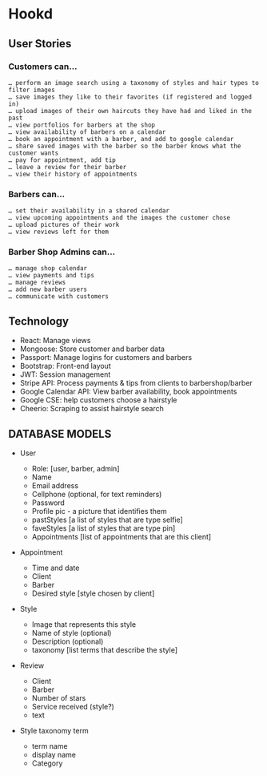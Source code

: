 # Hookd

## User Stories
### Customers can…
	… perform an image search using a taxonomy of styles and hair types to filter images
	… save images they like to their favorites (if registered and logged in)
	… upload images of their own haircuts they have had and liked in the past
	… view portfolios for barbers at the shop
	… view availability of barbers on a calendar
	… book an appointment with a barber, and add to google calendar
	… share saved images with the barber so the barber knows what the customer wants
	… pay for appointment, add tip
	… leave a review for their barber
	… view their history of appointments

### Barbers can…
	… set their availability in a shared calendar
	… view upcoming appointments and the images the customer chose
	… upload pictures of their work 
	… view reviews left for them

### Barber Shop Admins can…
	… manage shop calendar
	… view payments and tips
	… manage reviews
	… add new barber users
	… communicate with customers


## Technology
* React: Manage views
* Mongoose: Store customer and barber data
* Passport: Manage logins for customers and barbers
* Bootstrap: Front-end layout
* JWT: Session management
* Stripe API: Process payments & tips from clients to barbershop/barber
* Google Calendar API: View barber availability, book appointments
* Google CSE: help customers choose a hairstyle
* Cheerio: Scraping to assist hairstyle search

## DATABASE MODELS
* User
    * Role: [user, barber, admin]
    * Name
    * Email address
    * Cellphone (optional, for text reminders)
    * Password
    * Profile pic - a picture that identifies them
    * pastStyles [a list of styles that are type selfie]
    * faveStyles [a list of styles that are type pin]
    * Appointments [list of appointments that are this client]

* Appointment
    * Time and date
    * Client
    * Barber
    * Desired style [style chosen by client]

* Style
    * Image that represents this style
    * Name of style (optional)
    * Description (optional)
    * taxonomy [list terms that describe the style]

* Review
    * Client
    * Barber
    * Number of stars
    * Service received (style?)
    * text

* Style taxonomy term
    * term name
    * display name
    * Category	